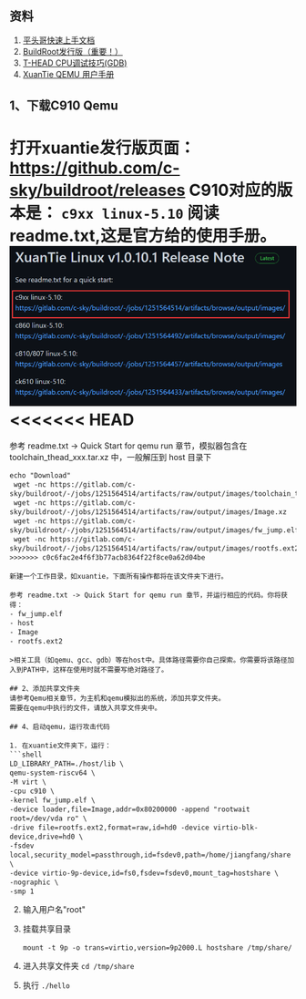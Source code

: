 ## 资料
1. [平头哥快速上手文档](https://yoc.docs.t-head.cn/linuxbook/)
2. [BuildRoot发行版（重要！）](https://github.com/c-sky/buildroot/releases)
3. [T-HEAD CPU调试技巧(GDB)](https://occ-oss-prod.oss-cn-hangzhou.aliyuncs.com/resource/1355977/1606876665617/T-HEAD+CPU%E8%B0%83%E8%AF%95%E6%8A%80%E5%B7%A7.pdf)
4. [XuanTie QEMU 用户手册](https://occ-oss-prod.oss-cn-hangzhou.aliyuncs.com/resource/1356021/1640154503082/XuanTie_QEMU_User_Guide.pdf)


## 1、下载C910 Qemu
打开xuantie发行版页面：
https://github.com/c-sky/buildroot/releases
C910对应的版本是： `c9xx linux-5.10`
阅读readme.txt,这是官方给的使用手册。
![](../TrustCom2022/img/c910-releases.png)
<<<<<<< HEAD
=======

参考 readme.txt -> Quick Start for qemu run 章节，模拟器包含在 toolchain_thead_xxx.tar.xz 中，一般解压到 host 目录下

```shell
echo "Download"
 wget -nc https://gitlab.com/c-sky/buildroot/-/jobs/1251564514/artifacts/raw/output/images/toolchain_thead_9xx_compat_5.10_glibc_br_defconfig_5fe9fbd12ca3045d59a5d2e813f1c381327e6067.tar.xz
 wget -nc https://gitlab.com/c-sky/buildroot/-/jobs/1251564514/artifacts/raw/output/images/Image.xz
 wget -nc https://gitlab.com/c-sky/buildroot/-/jobs/1251564514/artifacts/raw/output/images/fw_jump.elf
 wget -nc https://gitlab.com/c-sky/buildroot/-/jobs/1251564514/artifacts/raw/output/images/rootfs.ext2.xz
>>>>>>> c0c6fac2e4f6f3b77acb8364f22f8ce0a62d04be

新建一个工作目录，如xuantie，下面所有操作都将在该文件夹下进行。

参考 readme.txt -> Quick Start for qemu run 章节，并运行相应的代码。你将获得：
- fw_jump.elf
- host 
- Image  
- rootfs.ext2
  
>相关工具（如qemu、gcc、gdb）等在host中。具体路径需要你自己探索。你需要将该路径加入到PATH中，这样在使用时就不需要写绝对路径了。

## 2、添加共享文件夹
请参考Qemu相关章节，为主机和qemu模拟出的系统，添加共享文件夹。
需要在qemu中执行的文件，请放入共享文件夹中。

## 4、启动qemu，运行攻击代码

1. 在xuantie文件夹下，运行：
```shell
LD_LIBRARY_PATH=./host/lib \
qemu-system-riscv64 \
-M virt \
-cpu c910 \
-kernel fw_jump.elf \
-device loader,file=Image,addr=0x80200000 -append "rootwait root=/dev/vda ro" \
-drive file=rootfs.ext2,format=raw,id=hd0 -device virtio-blk-device,drive=hd0 \
-fsdev local,security_model=passthrough,id=fsdev0,path=/home/jiangfang/share \
-device virtio-9p-device,id=fs0,fsdev=fsdev0,mount_tag=hostshare \
-nographic \
-smp 1
```
2. 输入用户名"root"
3. 挂载共享目录
   
   `mount -t 9p -o trans=virtio,version=9p2000.L hostshare /tmp/share/`
4. 进入共享文件夹
   `cd /tmp/share`
5. 执行
   `./hello`